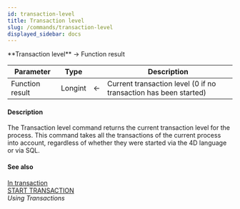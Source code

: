 ```yaml
---
id: transaction-level
title: Transaction level
slug: /commands/transaction-level
displayed_sidebar: docs
---
```


<!--REF #_command_.Transaction level.Syntax-->**Transaction level**  -> Function result<!-- END REF-->
<!--REF #_command_.Transaction level.Params-->
| Parameter | Type |  | Description |
| --- | --- | --- | --- |
| Function result | Longint | &#8592; | Current transaction level (0 if no transaction has been started) |

<!-- END REF-->

#### Description 

<!--REF #_command_.Transaction level.Summary-->The Transaction level command returns the current transaction level for the process.<!-- END REF--> This command takes all the transactions of the current process into account, regardless of whether they were started via the 4D language or via SQL.

#### See also 

[In transaction](in-transaction.md)  
[START TRANSACTION](start-transaction.md)  
*Using Transactions*  